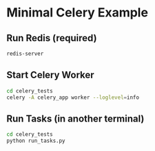 # Minimal Celery Example

## Run Redis (required)
```bash
redis-server
```

## Start Celery Worker
```bash
cd celery_tests
celery -A celery_app worker --loglevel=info
```

## Run Tasks (in another terminal)
```bash
cd celery_tests
python run_tasks.py
``` 